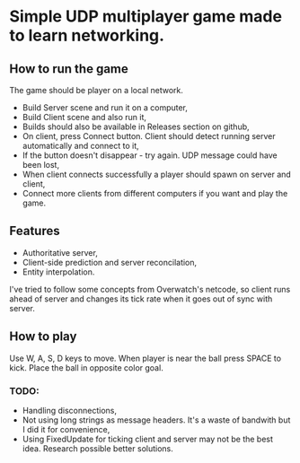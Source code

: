 # Simple UDP multiplayer game made to learn networking.

## How to run the game

The game should be player on a local network.

* Build Server scene and run it on a computer,
* Build Client scene and also run it,
* Builds should also be available in Releases section on github,
* On client, press Connect button. Client should detect running server automatically and connect to it,
* If the button doesn't disappear - try again. UDP message could have been lost,
* When client connects successfully a player should spawn on server and client,
* Connect more clients from different computers if you want and play the game.

## Features

* Authoritative server,
* Client-side prediction and server reconcilation,
* Entity interpolation.

I've tried to follow some concepts from Overwatch's netcode, so client runs ahead of server and changes its tick rate when it goes out of sync with server.

## How to play

Use W, A, S, D keys to move. When player is near the ball press SPACE to kick. Place the ball in opposite color goal.

### TODO:

* Handling disconnections,
* Not using long strings as message headers. It's a waste of bandwith but I did it for convenience,
* Using FixedUpdate for ticking client and server may not be the best idea. Research possible better solutions.
